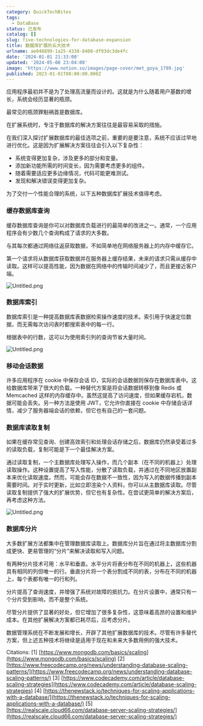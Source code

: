 ```yaml
---
category: QuickTechBites
tags:
  - DataBase
status: 已发布
catalog: []
slug: five-technologies-for-database-expansion
title: 数据库扩展的五大技术
urlname: ae048899-1a25-4338-8408-df93dc3de4fc
date: '2024-01-01 21:33:00'
updated: '2024-05-08 23:04:00'
image: 'https://www.notion.so/images/page-cover/met_goya_1789.jpg'
published: 2023-01-01T08:00:00.000Z
---
```


应用程序最初并不是为了处理高流量而设计的。这就是为什么随着用户基数的增长，系统会经历显著的瓶颈。


最常见的瓶颈罪魁祸首是数据库。


在扩展系统时，专注于数据库的解决方案往往是最容易采取的措施。


在我们深入探讨扩展数据库的最佳选项之前，重要的是要注意，系统不应该过早地进行优化。这是因为扩展解决方案往往会引入以下复杂性：

- 系统变得更加复杂，涉及更多的部分和变量。
- 添加新功能所需的时间变长，因为需要考虑更多的组件。
- 随着需要适应更多边缘情况，代码可能更难测试。
- 发现和解决错误变得更加复杂。

为了交付一个性能合理的系统，以下五种数据库扩展技术值得考虑。


### **缓存数据库查询**


缓存数据库查询是你可以对数据库负载进行的最简单的改进之一。通常，一个应用程序会有少数几个查询构成了请求的大多数。


与其每次都通过网络往返获取数据，不如简单地在网络服务器上的内存中缓存它。


第一个请求将从数据库获取数据并在服务器上缓存结果，未来的请求只需从缓存中读取。这样可以提高性能，因为数据在网络中的传输时间减少了，而且更接近客户端。


![Untitled.png](https://prod-files-secure.s3.us-west-2.amazonaws.com/5d24fe63-e567-4804-86f9-9fdc62e13082/90ccd300-8cb4-4392-a93f-76f7d0b7f352/Untitled.png?X-Amz-Algorithm=AWS4-HMAC-SHA256&X-Amz-Content-Sha256=UNSIGNED-PAYLOAD&X-Amz-Credential=ASIAZI2LB466V6LU6Z5Y%2F20250306%2Fus-west-2%2Fs3%2Faws4_request&X-Amz-Date=20250306T053928Z&X-Amz-Expires=3600&X-Amz-Security-Token=IQoJb3JpZ2luX2VjEN3%2F%2F%2F%2F%2F%2F%2F%2F%2F%2FwEaCXVzLXdlc3QtMiJGMEQCIBGm6k4bkTsF%2BHqj5mrdw0YSOXf2vXZHuqC1Hb1WiPzWAiA0OLw1Te76jDwvkVxdNSUPlGMNTX%2Bx0uxWi8FXomIS4ir%2FAwgmEAAaDDYzNzQyMzE4MzgwNSIMkPADXR6mR1qAHI1CKtwDXrjVrPRqxjvrKK4CLoZn%2F7ld5Ig%2BG0BAq9t4bpNAR7W%2BRdvSLtSEW9Hcj7HdeF9eRU8J9PrUJTG2ClDUi1F3PIhQKYkj1ihx0yGhgHfxk4nHHKpxZlp2rnB3%2Ft8xvsLeInJzz%2FAAAC9BqDeBc994EXbVJKSsrHwqin8cpjOwvgS3%2B1nzpgGP%2FqQCSxZB1YpMo%2B%2FsV3yVoMa7N%2Foq12W7jdgeAhk8cyNAIrYoPZYYIFAcXBLH4NAOKMwR5xfGKrXIOOOZzvJyPn5%2FlcBaJ3Dhh8qYSs2Cn6V%2Blp5WHZn6g%2BDDiEye0C%2Fd96Ng1zmdaX8ITKNbR4eohlMuyImRePTCs1c5YlFNPf1oNnYvShAJiImz1bdIovBU5b8OAhk1QEgs7wWVtJ9Im7Jsy%2FDkbiJ%2BaznCSedQMIjiMF0v0aFoKkzPjUxSOTiDgUlpXsVxFiSvRuNuj%2F%2BMjBa9sr2vX5W50hX%2FtfgndnLfOgKQq03lwPPjxjTNqBpUz31lzCBzKYPdRvs7aC2SSMRdl0YcjsY8K0iUx4LeR8iG3TW9RpwqUuDdV8Zf%2FfwtPdi%2Fv%2BMMNj5prd6VbdZwQP6yhQqxTY8t0GJ%2BPBGpf3AYcpEI2UAulWKeW8XlLJ9uxH3lsqcw2NekvgY6pgHTec5fSj5HueQPBaYSV8Lu6hFC7GcqPwytk6u%2FiyCVZZNg1TClnpFW8O30J1xLZ3kWnxTZqvsu%2BWLI0%2FOX59SGwIzH%2B19QFEuVMnem97P4R%2FRSwsidvVx1wBet4Gq0vSS1xXpRUKCo1sO3Lav7JnPwB8XW7FoQY2Itn2qYaOV89aIjutadyNEO9WeN7uktN13jzeeJGZXPXhQKj%2FYQVAF12%2FCmi8Ti&X-Amz-Signature=1a3822093214edda34fa93a6bd529d6bbbe8b7d11c2d90179a4989badf4e3375&X-Amz-SignedHeaders=host&x-id=GetObject)


### **数据库索引**


数据库索引是一种提高数据库表数据检索操作速度的技术。索引用于快速定位数据，而无需每次访问表时都搜索表中的每一行。


根据表中的行数，这可以为使用索引列的查询节省大量时间。


![Untitled.png](https://prod-files-secure.s3.us-west-2.amazonaws.com/5d24fe63-e567-4804-86f9-9fdc62e13082/d4109739-24f9-4adf-abd6-8eec0d12f3c8/Untitled.png?X-Amz-Algorithm=AWS4-HMAC-SHA256&X-Amz-Content-Sha256=UNSIGNED-PAYLOAD&X-Amz-Credential=ASIAZI2LB466V6LU6Z5Y%2F20250306%2Fus-west-2%2Fs3%2Faws4_request&X-Amz-Date=20250306T053928Z&X-Amz-Expires=3600&X-Amz-Security-Token=IQoJb3JpZ2luX2VjEN3%2F%2F%2F%2F%2F%2F%2F%2F%2F%2FwEaCXVzLXdlc3QtMiJGMEQCIBGm6k4bkTsF%2BHqj5mrdw0YSOXf2vXZHuqC1Hb1WiPzWAiA0OLw1Te76jDwvkVxdNSUPlGMNTX%2Bx0uxWi8FXomIS4ir%2FAwgmEAAaDDYzNzQyMzE4MzgwNSIMkPADXR6mR1qAHI1CKtwDXrjVrPRqxjvrKK4CLoZn%2F7ld5Ig%2BG0BAq9t4bpNAR7W%2BRdvSLtSEW9Hcj7HdeF9eRU8J9PrUJTG2ClDUi1F3PIhQKYkj1ihx0yGhgHfxk4nHHKpxZlp2rnB3%2Ft8xvsLeInJzz%2FAAAC9BqDeBc994EXbVJKSsrHwqin8cpjOwvgS3%2B1nzpgGP%2FqQCSxZB1YpMo%2B%2FsV3yVoMa7N%2Foq12W7jdgeAhk8cyNAIrYoPZYYIFAcXBLH4NAOKMwR5xfGKrXIOOOZzvJyPn5%2FlcBaJ3Dhh8qYSs2Cn6V%2Blp5WHZn6g%2BDDiEye0C%2Fd96Ng1zmdaX8ITKNbR4eohlMuyImRePTCs1c5YlFNPf1oNnYvShAJiImz1bdIovBU5b8OAhk1QEgs7wWVtJ9Im7Jsy%2FDkbiJ%2BaznCSedQMIjiMF0v0aFoKkzPjUxSOTiDgUlpXsVxFiSvRuNuj%2F%2BMjBa9sr2vX5W50hX%2FtfgndnLfOgKQq03lwPPjxjTNqBpUz31lzCBzKYPdRvs7aC2SSMRdl0YcjsY8K0iUx4LeR8iG3TW9RpwqUuDdV8Zf%2FfwtPdi%2Fv%2BMMNj5prd6VbdZwQP6yhQqxTY8t0GJ%2BPBGpf3AYcpEI2UAulWKeW8XlLJ9uxH3lsqcw2NekvgY6pgHTec5fSj5HueQPBaYSV8Lu6hFC7GcqPwytk6u%2FiyCVZZNg1TClnpFW8O30J1xLZ3kWnxTZqvsu%2BWLI0%2FOX59SGwIzH%2B19QFEuVMnem97P4R%2FRSwsidvVx1wBet4Gq0vSS1xXpRUKCo1sO3Lav7JnPwB8XW7FoQY2Itn2qYaOV89aIjutadyNEO9WeN7uktN13jzeeJGZXPXhQKj%2FYQVAF12%2FCmi8Ti&X-Amz-Signature=e14532ab94df75d6da1ae493eb970d632379c9d8db6018645318aa7336e24ebc&X-Amz-SignedHeaders=host&x-id=GetObject)


### **移动会话数据**


许多应用程序在 cookie 中保存会话 ID，实际的会话数据则保存在数据库表中。这给数据库带来了很大的负载。一种替代方案是将会话数据转移到像 Redis 或 Memcached 这样的内存缓存中。虽然这提高了访问速度，但如果缓存宕机，数据可能会丢失。另一种方法是使用 JWT，它允许你直接在 cookie 中存储会话详情，减少了服务器端会话的依赖，但它也有自己的一套问题。


### **数据库读取复制**


如果在缓存常见查询、创建高效索引和处理会话存储之后，数据库仍然承受着过多的读取负载，复制可能是下一个最佳解决方案。


通过读取复制，一个主数据库处理写入操作，而几个副本（在不同的机器上）处理读取操作。这种设置提高了写入性能，分散了读取负载，并通过在不同地区放置副本来优化读取速度。然而，可能会存在数据不一致性，因为写入的数据传播到副本需要时间。对于实时更新，比如立即渲染个人资料，你可以从主数据库读取。尽管读取复制提供了强大的扩展优势，但它也有复杂性。在尝试更简单的解决方案后，再考虑这种方法。


![Untitled.png](https://prod-files-secure.s3.us-west-2.amazonaws.com/5d24fe63-e567-4804-86f9-9fdc62e13082/24928cbe-8502-42c3-8c51-57b72171cc67/Untitled.png?X-Amz-Algorithm=AWS4-HMAC-SHA256&X-Amz-Content-Sha256=UNSIGNED-PAYLOAD&X-Amz-Credential=ASIAZI2LB466V6LU6Z5Y%2F20250306%2Fus-west-2%2Fs3%2Faws4_request&X-Amz-Date=20250306T053928Z&X-Amz-Expires=3600&X-Amz-Security-Token=IQoJb3JpZ2luX2VjEN3%2F%2F%2F%2F%2F%2F%2F%2F%2F%2FwEaCXVzLXdlc3QtMiJGMEQCIBGm6k4bkTsF%2BHqj5mrdw0YSOXf2vXZHuqC1Hb1WiPzWAiA0OLw1Te76jDwvkVxdNSUPlGMNTX%2Bx0uxWi8FXomIS4ir%2FAwgmEAAaDDYzNzQyMzE4MzgwNSIMkPADXR6mR1qAHI1CKtwDXrjVrPRqxjvrKK4CLoZn%2F7ld5Ig%2BG0BAq9t4bpNAR7W%2BRdvSLtSEW9Hcj7HdeF9eRU8J9PrUJTG2ClDUi1F3PIhQKYkj1ihx0yGhgHfxk4nHHKpxZlp2rnB3%2Ft8xvsLeInJzz%2FAAAC9BqDeBc994EXbVJKSsrHwqin8cpjOwvgS3%2B1nzpgGP%2FqQCSxZB1YpMo%2B%2FsV3yVoMa7N%2Foq12W7jdgeAhk8cyNAIrYoPZYYIFAcXBLH4NAOKMwR5xfGKrXIOOOZzvJyPn5%2FlcBaJ3Dhh8qYSs2Cn6V%2Blp5WHZn6g%2BDDiEye0C%2Fd96Ng1zmdaX8ITKNbR4eohlMuyImRePTCs1c5YlFNPf1oNnYvShAJiImz1bdIovBU5b8OAhk1QEgs7wWVtJ9Im7Jsy%2FDkbiJ%2BaznCSedQMIjiMF0v0aFoKkzPjUxSOTiDgUlpXsVxFiSvRuNuj%2F%2BMjBa9sr2vX5W50hX%2FtfgndnLfOgKQq03lwPPjxjTNqBpUz31lzCBzKYPdRvs7aC2SSMRdl0YcjsY8K0iUx4LeR8iG3TW9RpwqUuDdV8Zf%2FfwtPdi%2Fv%2BMMNj5prd6VbdZwQP6yhQqxTY8t0GJ%2BPBGpf3AYcpEI2UAulWKeW8XlLJ9uxH3lsqcw2NekvgY6pgHTec5fSj5HueQPBaYSV8Lu6hFC7GcqPwytk6u%2FiyCVZZNg1TClnpFW8O30J1xLZ3kWnxTZqvsu%2BWLI0%2FOX59SGwIzH%2B19QFEuVMnem97P4R%2FRSwsidvVx1wBet4Gq0vSS1xXpRUKCo1sO3Lav7JnPwB8XW7FoQY2Itn2qYaOV89aIjutadyNEO9WeN7uktN13jzeeJGZXPXhQKj%2FYQVAF12%2FCmi8Ti&X-Amz-Signature=0e8cd5359d0699a112bf1f91d3aa6c602bda020d8730300c2cca64e1eac1c387&X-Amz-SignedHeaders=host&x-id=GetObject)


### **数据库分片**


大多数扩展方法都集中在管理数据库读取上。数据库分片旨在通过将主数据库分割成更快、更易管理的“分片”来解决读取和写入问题。


有两种分片技术可用：水平和垂直。水平分片将表分布在不同的机器上，这些机器具有相同的列但唯一的行。垂直分片将一个表分割成不同的表，分布在不同的机器上，每个表都有唯一的行和列。


分片提高了查询速度，并增强了系统对故障的抵抗力。在分片设置中，通常只有一个分片受到影响，而不是整个系统。


尽管分片提供了显著的好处，但它增加了很多复杂性，这意味着高昂的设置和维护成本。在其他扩展解决方案都已耗尽后，应考虑分片。


数据管理系统在不断发展和增长，开辟了其他扩展数据库的技术。尽管有许多替代方案，但上述五种技术将继续是适用于现在和未来大多数用例的强大技术。


Citations:
[1] [https://www.mongodb.com/basics/scaling](https://www.mongodb.com/basics/scaling)
[2] [https://www.freecodecamp.org/news/understanding-database-scaling-patterns/](https://www.freecodecamp.org/news/understanding-database-scaling-patterns/)
[3] [https://www.codecademy.com/article/database-scaling-strategies](https://www.codecademy.com/article/database-scaling-strategies)
[4] [https://thenewstack.io/techniques-for-scaling-applications-with-a-database/](https://thenewstack.io/techniques-for-scaling-applications-with-a-database/)
[5] [https://realscale.cloud66.com/database-server-scaling-strategies/](https://realscale.cloud66.com/database-server-scaling-strategies/)

